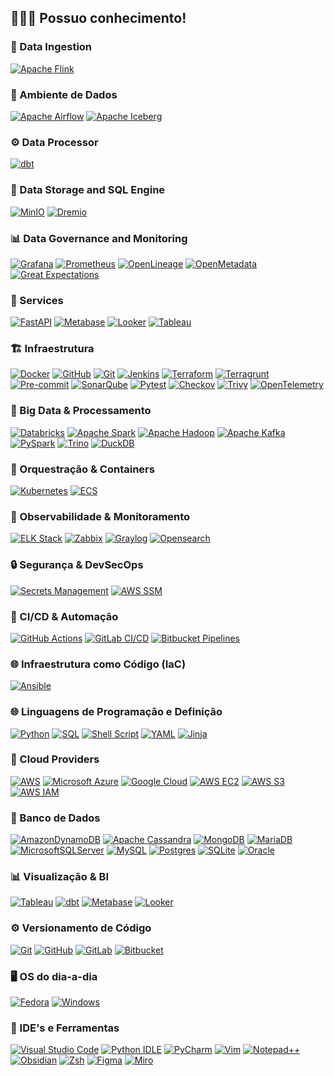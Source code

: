 ## 🧙🏻‍♂️ Possuo conhecimento!

### 🔄 Data Ingestion

[![Apache Flink](https://img.shields.io/badge/Apache%20Flink-E6526F?style=for-the-badge&logo=Apache%20Flink&logoColor=white)](https://flink.apache.org/)

### 🌊 Ambiente de Dados

[![Apache Airflow](https://img.shields.io/badge/Apache%20Airflow-017CEE?style=for-the-badge&logo=Apache%20Airflow&logoColor=white)](https://airflow.apache.org)
[![Apache Iceberg](https://img.shields.io/badge/Apache%20Iceberg-1A2936?style=for-the-badge&logo=apacheiceberg&logoColor=white)](https://iceberg.apache.org/)

### ⚙️ Data Processor

[![dbt](https://img.shields.io/badge/dbt-FF694B?style=for-the-badge&logo=dbt&logoColor=white)](https://www.getdbt.com/)

### 💾 Data Storage and SQL Engine

[![MinIO](https://img.shields.io/badge/MinIO-F06823?style=for-the-badge&logo=minio&logoColor=white)](https://min.io/)
[![Dremio](https://img.shields.io/badge/Dremio-31A2DC?style=for-the-badge&logo=dremio&logoColor=white)](https://www.dremio.com/)

### 📊 Data Governance and Monitoring

[![Grafana](https://img.shields.io/badge/grafana-F46800?style=for-the-badge&logo=grafana&logoColor=white)](https://grafana.com/)
[![Prometheus](https://img.shields.io/badge/Prometheus-E6522C?style=for-the-badge&logo=Prometheus&logoColor=white)](https://prometheus.io/)
[![OpenLineage](https://img.shields.io/badge/OpenLineage-2E3A59?style=for-the-badge&logo=openlineage&logoColor=white)](https://openlineage.io/)
[![OpenMetadata](https://img.shields.io/badge/OpenMetadata-FF6D00?style=for-the-badge&logo=openmetadata&logoColor=white)](https://open-metadata.org/)
[![Great Expectations](https://img.shields.io/badge/Great%20Expectations-3B3B3B?style=for-the-badge&logo=great-expectations&logoColor=white)](https://greatexpectations.io/)

### 🔧 Services

[![FastAPI](https://img.shields.io/badge/FastAPI-009688?style=for-the-badge&logo=fastapi&logoColor=white)](https://fastapi.tiangolo.com/)
[![Metabase](https://img.shields.io/badge/Metabase-509EE3?style=for-the-badge&logo=metabase&logoColor=white)](https://www.metabase.com/)
[![Looker](https://img.shields.io/badge/Looker-4285F4?style=for-the-badge&logo=looker&logoColor=white)](https://looker.com/)
[![Tableau](https://img.shields.io/badge/Tableau-E97627?style=for-the-badge&logo=tableau&logoColor=white)](https://www.tableau.com/)

### 🏗️ Infraestrutura

[![Docker](https://img.shields.io/badge/docker-2496ED?style=for-the-badge&logo=docker&logoColor=white)](https://www.docker.com/)
[![GitHub](https://img.shields.io/badge/github-181717?style=for-the-badge&logo=github&logoColor=white)](https://github.com/)
[![Git](https://img.shields.io/badge/git-F05032?style=for-the-badge&logo=git&logoColor=white)](https://git-scm.com/)
[![Jenkins](https://img.shields.io/badge/Jenkins-D24939?style=for-the-badge&logo=jenkins&logoColor=white)](https://www.jenkins.io/)
[![Terraform](https://img.shields.io/badge/terraform-7B42BC?style=for-the-badge&logo=terraform&logoColor=white)](https://www.terraform.io/)
[![Terragrunt](https://img.shields.io/badge/Terragrunt-5C4EE5?style=for-the-badge&logo=terragrunt&logoColor=white)](https://terragrunt.gruntwork.io/)
[![Pre-commit](https://img.shields.io/badge/pre--commit-FAEBD7?style=for-the-badge&logo=pre-commit&logoColor=black)](https://pre-commit.com/)
[![SonarQube](https://img.shields.io/badge/SonarQube-4E9BCD?style=for-the-badge&logo=sonarqube&logoColor=white)](https://www.sonarqube.org/)
[![Pytest](https://img.shields.io/badge/Pytest-0A9EDC?style=for-the-badge&logo=pytest&logoColor=white)](https://docs.pytest.org/)
[![Checkov](https://img.shields.io/badge/Checkov-4B4B4B?style=for-the-badge&logo=checkov&logoColor=white)](https://www.checkov.io/)
[![Trivy](https://img.shields.io/badge/Trivy-3E9CD7?style=for-the-badge&logo=aquasecurity&logoColor=white)](https://aquasecurity.github.io/trivy/)
[![OpenTelemetry](https://img.shields.io/badge/OpenTelemetry-3D4FC3?style=for-the-badge&logo=opentelemetry&logoColor=white)](https://opentelemetry.io/)

### 🔧 Big Data & Processamento

[![Databricks](https://img.shields.io/badge/Databricks-E62B1E?style=for-the-badge&logo=Databricks&logoColor=white)](https://www.databricks.com/)
[![Apache Spark](https://img.shields.io/badge/Apache%20Spark-E25A1C?style=for-the-badge&logo=apachespark&logoColor=white)](https://spark.apache.org)
[![Apache Hadoop](https://img.shields.io/badge/Apache%20Hadoop-66CCFF?style=for-the-badge&logo=apachehadoop&logoColor=black)](https://hadoop.apache.org/)
[![Apache Kafka](https://img.shields.io/badge/Apache%20Kafka-231F20?style=for-the-badge&logo=apachekafka&logoColor=white)](https://kafka.apache.org/)
[![PySpark](https://img.shields.io/badge/PySpark-E25A1C?style=for-the-badge&logo=apachespark&logoColor=white)](https://spark.apache.org/docs/latest/api/python/)
[![Trino](https://img.shields.io/badge/Trino-1F5AFF?style=for-the-badge&logo=trino&logoColor=white)](https://trino.io/)
[![DuckDB](https://img.shields.io/badge/DuckDB-53A548?style=for-the-badge&logo=duckdb&logoColor=white)](https://duckdb.org/)

### 🔧 Orquestração & Containers

[![Kubernetes](https://img.shields.io/badge/kubernetes-326CE5?style=for-the-badge&logo=kubernetes&logoColor=white)](https://kubernetes.io)
[![ECS](https://img.shields.io/badge/AWS%20ECS-FF9900?style=for-the-badge&logo=amazonecs&logoColor=white)](https://aws.amazon.com/ecs/)

### 🔧 Observabilidade & Monitoramento

[![ELK Stack](https://img.shields.io/badge/ELK%20Stack-005571?style=for-the-badge&logo=elasticsearch&logoColor=white)](https://www.elastic.co/what-is/elk-stack)
[![Zabbix](https://img.shields.io/badge/Zabbix-DC2D27?style=for-the-badge&logo=zabbix&logoColor=white)](https://www.zabbix.com/)
[![Graylog](https://img.shields.io/badge/Graylog-D8D8D8?style=for-the-badge&logo=graylog&logoColor=black)](https://www.graylog.org/)
[![Opensearch](https://img.shields.io/badge/Opensearch-005571?style=for-the-badge&logo=opensearch&logoColor=white)](https://opensearch.org/)

### 🔒 Segurança & DevSecOps

[![Secrets Management](https://img.shields.io/badge/Secrets%20Management-844FBA?style=for-the-badge&logo=hashicorp&logoColor=white)](https://www.hashicorp.com/products/vault)
[![AWS SSM](https://img.shields.io/badge/AWS%20SSM-FF9900?style=for-the-badge&logo=aws&logoColor=white)](https://aws.amazon.com/ssm/)

### 🔧 CI/CD & Automação

[![GitHub Actions](https://img.shields.io/badge/GitHub_Actions-2088FF?style=for-the-badge&logo=github-actions&logoColor=white)](https://github.com/features/actions)
[![GitLab CI/CD](https://img.shields.io/badge/GitLab%20CI%2FCD-FC6D26?style=for-the-badge&logo=gitlab&logoColor=white)](https://docs.gitlab.com/ee/ci/)
[![Bitbucket Pipelines](https://img.shields.io/badge/Bitbucket%20Pipelines-0052CC?style=for-the-badge&logo=bitbucket&logoColor=white)](https://bitbucket.org/product/features/pipelines)

### 🌐 Infraestrutura como Código (IaC)

[![Ansible](https://img.shields.io/badge/ansible-EE0000?style=for-the-badge&logo=ansible&logoColor=white)](https://www.ansible.com/)

### 🌐 Linguagens de Programação e Definição

[![Python](https://img.shields.io/badge/Python-3776AB?style=for-the-badge&logo=python&logoColor=white)](https://www.python.org)
[![SQL](https://img.shields.io/badge/SQL-336791?style=for-the-badge&logo=postgresql&logoColor=white)](https://www.postgresql.org/)
[![Shell Script](https://img.shields.io/badge/shell_script-4EAA25?style=for-the-badge&logo=gnu-bash&logoColor=white)](https://www.gnu.org/software/bash/)
[![YAML](https://img.shields.io/badge/yaml-CB171E?style=for-the-badge&logo=yaml&logoColor=white)](https://yaml.org/)
[![Jinja](https://img.shields.io/badge/jinja-B41717?style=for-the-badge&logo=jinja&logoColor=white)](https://jinja.palletsprojects.com/en/3.1.x/)

### 🎲 Cloud Providers

[![AWS](https://img.shields.io/badge/AWS-FF9900?style=for-the-badge&logo=aws&logoColor=white)](https://aws.amazon.com/)
[![Microsoft Azure](https://img.shields.io/badge/Microsoft%20Azure-0078D4?style=for-the-badge&logo=msazure&logoColor=white)](https://azure.microsoft.com/)
[![Google Cloud](https://img.shields.io/badge/Google%20Cloud-4285F4?style=for-the-badge&logo=google-cloud&logoColor=white)](https://cloud.google.com/)
[![AWS EC2](https://img.shields.io/badge/AWS%20EC2-FF9900?style=for-the-badge&logo=amazon-ec2&logoColor=white)](https://aws.amazon.com/ec2/)
[![AWS S3](https://img.shields.io/badge/AWS%20S3-569A31?style=for-the-badge&logo=amazon-s3&logoColor=white)](https://aws.amazon.com/s3/)
[![AWS IAM](https://img.shields.io/badge/AWS%20IAM-FF9900?style=for-the-badge&logo=amazon-iam&logoColor=white)](https://aws.amazon.com/iam/)

### 🎲 Banco de Dados

[![AmazonDynamoDB](https://img.shields.io/badge/Amazon%20DynamoDB-4053D6?style=for-the-badge&logo=Amazon%20DynamoDB&logoColor=white)](https://aws.amazon.com/pt/dynamodb/)
[![Apache Cassandra](https://img.shields.io/badge/cassandra-1287B1?style=for-the-badge&logo=apache-cassandra&logoColor=white)](https://cassandra.apache.org/_/index.html)
[![MongoDB](https://img.shields.io/badge/MongoDB-47A248?style=for-the-badge&logo=mongodb&logoColor=white)](https://www.mongodb.com/)
[![MariaDB](https://img.shields.io/badge/MariaDB-003545?style=for-the-badge&logo=mariadb&logoColor=white)](https://mariadb.org/)
[![MicrosoftSQLServer](https://img.shields.io/badge/Microsoft%20SQL%20Server-CC2927?style=for-the-badge&logo=microsoft%20sql%20server&logoColor=white)](https://www.microsoft.com/en-us/sql-server)
[![MySQL](https://img.shields.io/badge/mysql-4479A1?style=for-the-badge&logo=mysql&logoColor=white)](https://www.mysql.com/)
[![Postgres](https://img.shields.io/badge/postgres-336791?style=for-the-badge&logo=postgresql&logoColor=white)](https://www.postgresql.org/)
[![SQLite](https://img.shields.io/badge/sqlite-003B57?style=for-the-badge&logo=sqlite&logoColor=white)](https://www.sqlite.org/index.html)
[![Oracle](https://img.shields.io/badge/Oracle-F80000?style=for-the-badge&logo=Oracle&logoColor=white)](https://www.oracle.com/br/)

### 📊 Visualização & BI

[![Tableau](https://img.shields.io/badge/Tableau-E97627?style=for-the-badge&logo=tableau&logoColor=white)](https://www.tableau.com/)
[![dbt](https://img.shields.io/badge/dbt-FF694B?style=for-the-badge&logo=dbt&logoColor=white)](https://www.getdbt.com/)
[![Metabase](https://img.shields.io/badge/Metabase-509EE3?style=for-the-badge&logo=metabase&logoColor=white)](https://www.metabase.com/)
[![Looker](https://img.shields.io/badge/Looker-4285F4?style=for-the-badge&logo=looker&logoColor=white)](https://looker.com/)

### ⚙️ Versionamento de Código

[![Git](https://img.shields.io/badge/git-F05032?style=for-the-badge&logo=git&logoColor=white)](https://git-scm.com/)
[![GitHub](https://img.shields.io/badge/github-181717?style=for-the-badge&logo=github&logoColor=white)](https://github.com/)
[![GitLab](https://img.shields.io/badge/gitlab-FC6D26?style=for-the-badge&logo=gitlab&logoColor=white)](https://about.gitlab.com/)
[![Bitbucket](https://img.shields.io/badge/bitbucket-0052CC?style=for-the-badge&logo=bitbucket&logoColor=white)](https://bitbucket.org/)

### 🖥️ OS do dia-a-dia

[![Fedora](https://img.shields.io/badge/Fedora-294172?style=for-the-badge&logo=fedora&logoColor=white)](https://getfedora.org/)
[![Windows](https://img.shields.io/badge/Windows-0078D4?style=for-the-badge&logo=windows11&logoColor=white)](https://www.microsoft.com/windows)

### 👾 IDE's e Ferramentas

[![Visual Studio Code](https://img.shields.io/badge/Visual%20Studio%20Code-007ACC?style=for-the-badge&logo=visualstudiocode&logoColor=white)](https://code.visualstudio.com/)
[![Python IDLE](https://img.shields.io/badge/Python%20IDLE-3776AB?style=for-the-badge&logo=python&logoColor=white)](https://docs.python.org/3/library/idle.html)
[![PyCharm](https://img.shields.io/badge/pycharm-21D789?style=for-the-badge&logo=pycharm&logoColor=black)](https://www.jetbrains.com/pycharm/)
[![Vim](https://img.shields.io/badge/VIM-019733?style=for-the-badge&logo=vim&logoColor=white)](https://www.vim.org/)
[![Notepad++](https://img.shields.io/badge/Notepad++-90E59A?style=for-the-badge&logo=notepad%2b%2b&logoColor=black)](https://notepad-plus-plus.org/)
[![Obsidian](https://img.shields.io/badge/Obsidian-483699?style=for-the-badge&logo=obsidian&logoColor=white)](https://obsidian.md/)
[![Zsh](https://img.shields.io/badge/Zsh-89E051?style=for-the-badge&logo=zsh&logoColor=black)](https://www.zsh.org/)
[![Figma](https://img.shields.io/badge/Figma-F24E1E?style=for-the-badge&logo=figma&logoColor=white)](https://figma.com/)
[![Miro](https://img.shields.io/badge/Miro-FFD02F?style=for-the-badge&logo=miro&logoColor=black)](https://miro.com/)